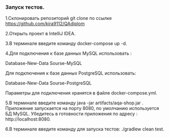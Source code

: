 ### Запуск тестов.

1.Cклонировать репозиторий git clone по ссылке https://github.com/kira9112/QAdiplom

2.Открыть проект в IntelliJ IDEA.

3.В терминале введите команду docker-compose up -d.

4.Для подключения к базе данных MySQL использовать :

Database-New-Data Sourse-MySQL

Для подключения к базе данных PostgreSQL использовать:

Database-New-Data Sourse-PostgreSQL

Параметры для подключения хранятся в файле docker-compose.yml.

5.В терминале введите команду java -jar artifacts/aqa-shop.jar .
Приложение запускается на порту 8080, по умолчанию используется БД MySQL. Убедитесь в готовности приложения по адресу : http://localhost:8080.

6.В терминале введите команду для запуска тестов: ./gradlew clean test.